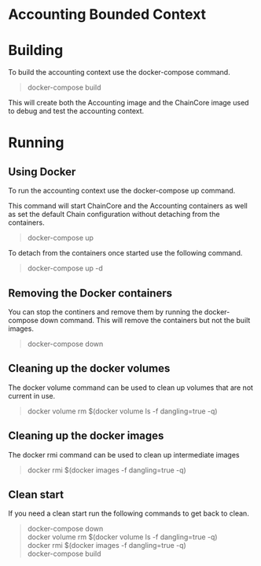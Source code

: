 # Accounting Bounded Context

# Building
To build the accounting context use the docker-compose command.
> docker-compose build

This will create both the Accounting image and the ChainCore image used to debug and test the accounting context. 

# Running

## Using Docker
<p>To run the accounting context use the docker-compose up command.</p>
<p>This command will start ChainCore and the Accounting containers as well as set the default Chain configuration without detaching from the containers.

> docker-compose up

<p>To detach from the containers once started use the following command.</p>

> docker-compose up -d

## Removing the Docker containers
<p>You can stop the continers and remove them by running the docker-compose down command. This will remove the containers but not the built images.</p>

> docker-compose down

## Cleaning up the docker volumes
<p>The docker volume command can be used to clean up volumes that are not current in use.</p>

> docker volume rm $(docker volume ls -f dangling=true -q)

## Cleaning up the docker images
<p>The docker rmi command can be used to clean up intermediate images</p>

> docker rmi $(docker images -f dangling=true -q)

## Clean start
<p>If you need a clean start run the following commands to get back to clean.</p>

> docker-compose down</br>
> docker volume rm $(docker volume ls -f dangling=true -q)</br>
> docker rmi $(docker images -f dangling=true -q)</br>
> docker-compose build